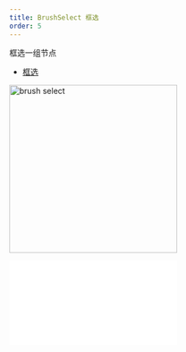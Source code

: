 ```yaml
---
title: BrushSelect 框选
order: 5
---
```


框选一组节点

- [框选](/examples/interaction/select/#brush)

<img alt="brush select" src="https://mdn.alipayobjects.com/huamei_qa8qxu/afts/img/A*sa3jRqp83K4AAAAAAAAAAAAADmJ7AQ/original" height='300'/>

<embed src="../../common/BehaviorBrushSelect.zh.md"></embed>
